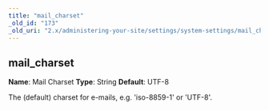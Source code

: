 ```yaml
---
title: "mail_charset"
_old_id: "173"
_old_uri: "2.x/administering-your-site/settings/system-settings/mail_charset"
---
```


## mail\_charset

**Name**: Mail Charset
**Type**: String
**Default**: UTF-8

The (default) charset for e-mails, e.g. 'iso-8859-1' or 'UTF-8'.
